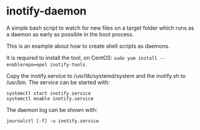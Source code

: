 # inotify-daemon
A simple bash script to watch for new files on a target folder which runs as a daemon as early as possible in the boot process.

This is an example about how to create shell scripts as daemons.

It is required to install the tool, on CentOS: `sudo yum install --enablerepo=epel inotify-tools`.

Copy the inotify.service to /usr/lib/systemd/system and the inotify.sh to /usr/bin.
The service can be started with:

```
systemctl start inotify.service
systemctl enable inotify.service
```

The daemon log can be shown with:

`journalctl [-f] -u inotify.service`
